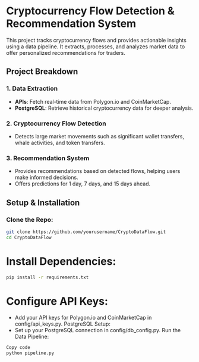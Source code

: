 # Cryptocurrency Flow Detection & Recommendation System

This project tracks cryptocurrency flows and provides actionable insights using a data pipeline. It extracts, processes, and analyzes market data to offer personalized recommendations for traders.

## Project Breakdown

### 1. Data Extraction
- **APIs**: Fetch real-time data from Polygon.io and CoinMarketCap.
- **PostgreSQL**: Retrieve historical cryptocurrency data for deeper analysis.

### 2. Cryptocurrency Flow Detection
- Detects large market movements such as significant wallet transfers, whale activities, and token transfers.

### 3. Recommendation System
- Provides recommendations based on detected flows, helping users make informed decisions.
- Offers predictions for 1 day, 7 days, and 15 days ahead.

## Setup & Installation

### Clone the Repo:
```bash
git clone https://github.com/yourusername/CryptoDataFlow.git
cd CryptoDataFlow
```
# Install Dependencies:
```bash
pip install -r requirements.txt
```
# Configure API Keys:
- Add your API keys for Polygon.io and CoinMarketCap in config/api_keys.py.
PostgreSQL Setup:
- Set up your PostgreSQL connection in config/db_config.py.
Run the Data Pipeline:
```bash
Copy code
python pipeline.py
```
